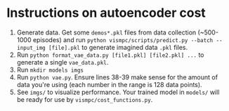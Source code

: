 # Instructions on autoencoder cost

1. Generate data. Get some `demos*.pkl` files from data collection (~500-1000 episodes) and run `python vismpc/scripts/predict.py --batch --input_img [file].pkl` to generate imagined data `.pkl` files.
2. Run `python format_vae_data.py [file1.pkl] [file2.pkl] ...` to generate a single `vae_data.pkl`.
3. Run `mkdir models imgs`
4. Run `python vae.py`. Ensure lines 38-39 make sense for the amount of data you're using (each number in the range is 128 data points).
5. See `imgs/` to visualize performance. Your trained model in `models/` will be ready for use by `vismpc/cost_functions.py`.
